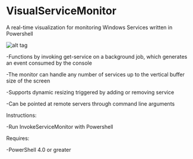 # VisualServiceMonitor
A real-time visualization for monitoring Windows Services written in Powershell

![alt tag](http://i.imgur.com/KzwPFD2.gif)

-Functions by invoking get-service on a background job, which generates an event consumed by the console

-The monitor can handle any number of services up to the vertical buffer size of the screen

-Supports dynamic resizing triggered by adding or removing service

-Can be pointed at remote servers through command line arguments

Instructions:

-Run InvokeServiceMonitor with Powershell

Requires:

-PowerShell 4.0 or greater


